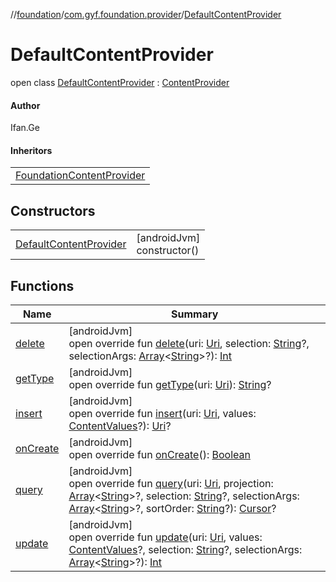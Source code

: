 //[foundation](../../../index.md)/[com.gyf.foundation.provider](../index.md)/[DefaultContentProvider](index.md)

# DefaultContentProvider

open class [DefaultContentProvider](index.md) : [ContentProvider](https://developer.android.com/reference/kotlin/android/content/ContentProvider.html)

#### Author

Ifan.Ge

#### Inheritors

| |
|---|
| [FoundationContentProvider](../-foundation-content-provider/index.md) |

## Constructors

| | |
|---|---|
| [DefaultContentProvider](-default-content-provider.md) | [androidJvm]<br>constructor() |

## Functions

| Name | Summary |
|---|---|
| [delete](delete.md) | [androidJvm]<br>open override fun [delete](delete.md)(uri: [Uri](https://developer.android.com/reference/kotlin/android/net/Uri.html), selection: [String](https://kotlinlang.org/api/core/kotlin-stdlib/kotlin/-string/index.html)?, selectionArgs: [Array](https://kotlinlang.org/api/core/kotlin-stdlib/kotlin/-array/index.html)&lt;[String](https://kotlinlang.org/api/core/kotlin-stdlib/kotlin/-string/index.html)&gt;?): [Int](https://kotlinlang.org/api/core/kotlin-stdlib/kotlin/-int/index.html) |
| [getType](get-type.md) | [androidJvm]<br>open override fun [getType](get-type.md)(uri: [Uri](https://developer.android.com/reference/kotlin/android/net/Uri.html)): [String](https://kotlinlang.org/api/core/kotlin-stdlib/kotlin/-string/index.html)? |
| [insert](insert.md) | [androidJvm]<br>open override fun [insert](insert.md)(uri: [Uri](https://developer.android.com/reference/kotlin/android/net/Uri.html), values: [ContentValues](https://developer.android.com/reference/kotlin/android/content/ContentValues.html)?): [Uri](https://developer.android.com/reference/kotlin/android/net/Uri.html)? |
| [onCreate](on-create.md) | [androidJvm]<br>open override fun [onCreate](on-create.md)(): [Boolean](https://kotlinlang.org/api/core/kotlin-stdlib/kotlin/-boolean/index.html) |
| [query](query.md) | [androidJvm]<br>open override fun [query](query.md)(uri: [Uri](https://developer.android.com/reference/kotlin/android/net/Uri.html), projection: [Array](https://kotlinlang.org/api/core/kotlin-stdlib/kotlin/-array/index.html)&lt;[String](https://kotlinlang.org/api/core/kotlin-stdlib/kotlin/-string/index.html)&gt;?, selection: [String](https://kotlinlang.org/api/core/kotlin-stdlib/kotlin/-string/index.html)?, selectionArgs: [Array](https://kotlinlang.org/api/core/kotlin-stdlib/kotlin/-array/index.html)&lt;[String](https://kotlinlang.org/api/core/kotlin-stdlib/kotlin/-string/index.html)&gt;?, sortOrder: [String](https://kotlinlang.org/api/core/kotlin-stdlib/kotlin/-string/index.html)?): [Cursor](https://developer.android.com/reference/kotlin/android/database/Cursor.html)? |
| [update](update.md) | [androidJvm]<br>open override fun [update](update.md)(uri: [Uri](https://developer.android.com/reference/kotlin/android/net/Uri.html), values: [ContentValues](https://developer.android.com/reference/kotlin/android/content/ContentValues.html)?, selection: [String](https://kotlinlang.org/api/core/kotlin-stdlib/kotlin/-string/index.html)?, selectionArgs: [Array](https://kotlinlang.org/api/core/kotlin-stdlib/kotlin/-array/index.html)&lt;[String](https://kotlinlang.org/api/core/kotlin-stdlib/kotlin/-string/index.html)&gt;?): [Int](https://kotlinlang.org/api/core/kotlin-stdlib/kotlin/-int/index.html) |